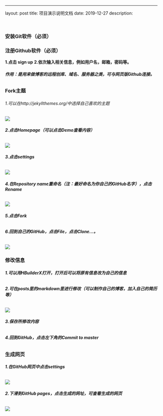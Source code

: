 ---
layout: post
title: 项目演示说明文档
date: 2019-12-27
description:


​    

### 安装Git软件（必须）         

### 注册Github软件（必须）     



**1.点击 sign up**
**2.依次输入相关信息，例如用户名，邮箱，密码等。**

###### **作用：是用来做博客的远程创库、域名、服务器之类，可与网页版Github连接。**

### Fork主题
###### 1.可以在http://jekyllthemes.org/中选择自己喜欢的主题



<img src="C:\Users\ss\Desktop\picture\-7486caad2c55933c.png"/>

###### **2.点击Homepage（可以点击Demo查看内容）**

<img src="C:\Users\ss\Desktop\picture\IMG_20191223_114621.jpg"/>

###### **3.点击settings**

<img src="C:\Users\ss\Desktop\picture\IMG_20191223_114644.jpg"/>

###### **4.在Repository name重命名（注：最好命名为你自己的GitHub名字），点击Rename**

<img src="C:\Users\ss\Desktop\picture\IMG_20191223_114744.jpg"/>

###### **5.点击Fork**

###### **6.回到自己的GitHub，点击File，点击Clone...。**

<img src="C:\Users\ss\Desktop\picture\IMG_20191223_114656.jpg"/>

### 修改信息
###### **1.可以用HBuilderX打开，打开后可以将原有信息改为自己的信息**

###### **2.可在posts里的markdown里进行修改（可以制作自己的博客，加入自己的简历等）**

<img src="C:\Users\ss\Desktop\picture\IMG_20191223_114712.jpg"/>



###### **3.保存所修改内容**

###### **4.回到GitHub，点击左下角的Commit to master**



### 生成网页
###### **1.在GitHub网页中点击settings**

<img src="C:\Users\ss\Desktop\picture\IMG_20191223_114727.jpg"/>

###### **2.下滑到GitHub pages，点击生成的网址，可查看生成的网页**

<img src="C:\Users\ss\Desktop\picture\IMG_20191223_114757.jpg"/>